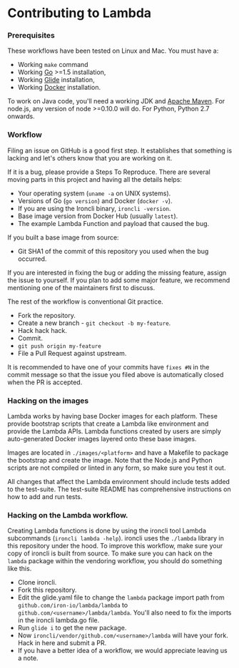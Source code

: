 Contributing to Lambda
======================

### Prerequisites

These workflows have been tested on Linux and Mac. You must have a:

- Working `make` command
- Working [Go][go] >=1.5 installation,
- Working [Glide][glide] installation,
- Working [Docker][docker] installation.

[go]: http://golang.org
[glide]: http://glide.sh
[docker]: http://www.docker.com

To work on Java code, you'll need a working JDK and [Apache Maven](http://maven.apache.org).
For node.js, any version of node >=0.10.0 will do.
For Python, Python 2.7 onwards.

### Workflow

Filing an issue on GitHub is a good first step. It establishes that something
is lacking and let's others know that you are working on it.

If it is a bug, please provide a Steps To Reproduce. There are several moving
parts in this project and having all the details helps:

* Your operating system (`uname -a` on UNIX systems).
* Versions of Go (`go version`) and Docker (`docker -v`).
* If you are using the Ironcli binary, `ironcli -version`.
* Base image version from Docker Hub (usually `latest`).
* The example Lambda Function and payload that caused the bug.

If you built a base image from source:
* Git SHA1 of the commit of this repository you used when the bug occurred.

If you are interested in fixing the bug or adding the missing feature, assign
the issue to yourself. If you plan to add some major feature, we recommend
mentioning one of the maintainers first to discuss.

The rest of the workflow is conventional Git practice.

* Fork the repository.
* Create a new branch - `git checkout -b my-feature`.
* Hack hack hack.
* Commit.
* `git push origin my-feature`
* File a Pull Request against upstream.

It is recommended to have one of your commits have `fixes #N` in the commit
message so that the issue you filed above is automatically closed when the PR
is accepted.

### Hacking on the images

Lambda works by having base Docker images for each platform. These provide
bootstrap scripts that create a Lambda like environment and provide the Lambda
APIs. Lambda functions created by users are simply auto-generated Docker images
layered onto these base images.

Images are located in `./images/<platform>` and have a Makefile to package the
bootstrap and create the image. Note that the Node.js and Python scripts are
not compiled or linted in any form, so make sure you test it out.

All changes that affect the Lambda environment should include tests added to
the test-suite. The test-suite README has comprehensive instructions on how to
add and run tests.

### Hacking on the Lambda workflow.

Creating Lambda functions is done by using the ironcli tool Lambda subcommands
(`ironcli lambda -help`). ironcli uses the `./lambda` library in this
repository under the hood. To improve this workflow, make sure your copy of
ironcli is built from source. To make sure you can hack on the `lambda` package
within the vendoring workflow, you should do something like this.

* Clone ironcli.
* Fork this repository.
* Edit the glide.yaml file to change the `lambda` package import path from
  `github.com/iron-io/lambda/lambda` to `github.com/<username>/lambda/lambda`.
  You'll also need to fix the imports in the ironcli lambda.go file.
* Run `glide i` to get the new package.
* Now `ironcli/vendor/github.com/<username>/lambda` will have your fork. Hack
  in here and submit a PR.
* If you have a better idea of a workflow, we would appreciate leaving us
  a note.
